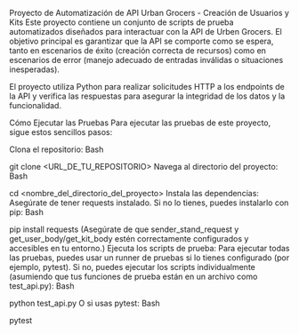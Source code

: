 Proyecto de Automatización de API Urban Grocers - Creación de Usuarios y Kits
Este proyecto contiene un conjunto de scripts de prueba automatizados diseñados para interactuar con la API de Urben Grocers. El objetivo principal es garantizar que la API se comporte como se espera, tanto en escenarios de éxito (creación correcta de recursos) como en escenarios de error (manejo adecuado de entradas inválidas o situaciones inesperadas).

El proyecto utiliza Python para realizar solicitudes HTTP a los endpoints de la API y verifica las respuestas para asegurar la integridad de los datos y la funcionalidad.

Cómo Ejecutar las Pruebas
Para ejecutar las pruebas de este proyecto, sigue estos sencillos pasos:

Clona el repositorio:
Bash

git clone <URL_DE_TU_REPOSITORIO>
Navega al directorio del proyecto:
Bash

cd <nombre_del_directorio_del_proyecto>
Instala las dependencias: Asegúrate de tener requests instalado. Si no lo tienes, puedes instalarlo con pip:
Bash

pip install requests
(Asegúrate de que sender_stand_request y get_user_body/get_kit_body estén correctamente configurados y accesibles en tu entorno.)
Ejecuta los scripts de prueba: Para ejecutar todas las pruebas, puedes usar un runner de pruebas si lo tienes configurado (por ejemplo, pytest). Si no, puedes ejecutar los scripts individualmente (asumiendo que tus funciones de prueba están en un archivo como test_api.py):
Bash

python test_api.py
O si usas pytest:
Bash

pytest